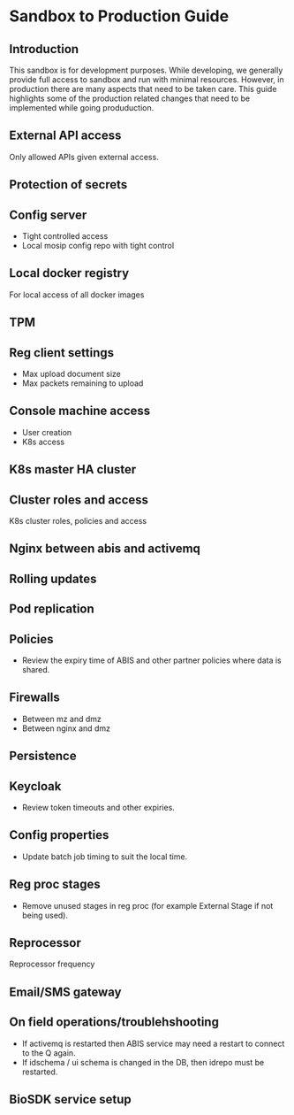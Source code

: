 # Sandbox to Production Guide

## Introduction
This sandbox is for development purposes.  While developing, we generally provide full access to sandbox and run with minimal resources.  However, in production there are many aspects that need to be taken care. This guide highlights some of the production related changes that need to be implemented while going produduction. 

## External API access
Only allowed APIs given external access.

## Protection of secrets

## Config server
* Tight controlled access
* Local mosip config repo with tight control

## Local docker registry
For local access of all docker images

## TPM 

## Reg client settings
* Max upload document size
* Max packets remaining to upload

## Console machine access
* User creation
* K8s access

## K8s master HA cluster

## Cluster roles and access
K8s cluster roles, policies and access

## Nginx between abis and activemq

## Rolling updates

## Pod replication

## Policies
* Review the expiry time of ABIS and other partner policies where data is shared.

## Firewalls 
* Between mz and dmz
* Between nginx and dmz

## Persistence

## Keycloak
* Review token timeouts and other expiries.

## Config properties
* Update batch job timing to suit the local time.  

## Reg proc stages
* Remove unused stages in reg proc (for example External Stage if not being used).

## Reprocessor
Reprocessor frequency

## Email/SMS gateway

## On field operations/troublehshooting
* If activemq is restarted then ABIS service may need a restart to connect to the Q again.
* If idschema / ui schema is changed in the DB, then idrepo must be restarted. 


## BioSDK service setup 

